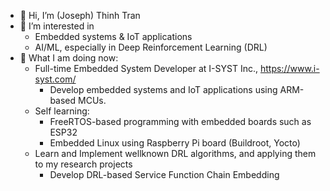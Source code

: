 - 👋 Hi, I’m (Joseph) Thinh Tran
- 👀 I’m interested in 
    - Embedded systems & IoT applications
    - AI/ML, especially in Deep Reinforcement Learning (DRL)
- 🌱 What I am doing now:
  - Full-time Embedded System Developer at I-SYST Inc., https://www.i-syst.com/
    - Develop embedded systems and IoT applications using ARM-based MCUs.
  - Self learning:
    - FreeRTOS-based programming with embedded boards such as ESP32
    - Embedded Linux using Raspberry Pi board (Buildroot, Yocto)
  - Learn and Implement wellknown DRL algorithms, and applying them to my research projects
    - Develop DRL-based Service Function Chain Embedding
  
[//]: <> (- 📫 How to reach me: https://github.com/JosephThinhTran)

<!---
JosephThinhTran/JosephThinhTran is a ✨ special ✨ repository because its `README.md` (this file) appears on your GitHub profile.
You can click the Preview link to take a look at your changes.
- 💞️ I’m looking to collaborate on ...
--->
